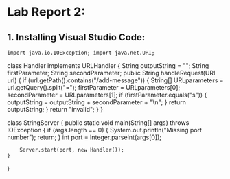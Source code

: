 # Lab Report 2: 

## 1. **Installing Visual Studio Code**: ##

`import java.io.IOException;
import java.net.URI;`

class Handler implements URLHandler {
    String outputString = "";
    String firstParameter;
    String secondParameter;
    public String handleRequest(URI url) {
        if (url.getPath().contains("/add-message")) {
            String[] URLparameters = url.getQuery().split("=");
            firstParameter = URLparameters[0];
            secondParameter = URLparameters[1];
            if (firstParameter.equals("s")) {
                outputString = outputString + secondParameter + "\n";
            }
            return outputString;
        }
        return "invalid";
    }
}

class StringServer {
    public static void main(String[] args) throws IOException {
        if (args.length == 0) {
            System.out.println("Missing port number");
            return;
        }
        int port = Integer.parseInt(args[0]);

        Server.start(port, new Handler());
    }
}
